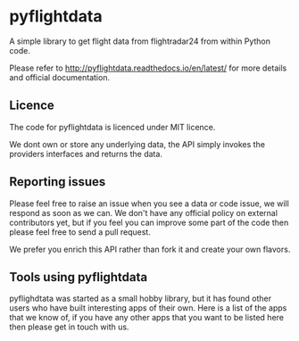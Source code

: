 pyflightdata
============

<!-- [![Travis](https://img.shields.io/travis/supercoderz/pyflightdata.svg?maxAge=2592000)](https://travis-ci.org/supercoderz/pyflightdata)
[![PyPI](https://img.shields.io/pypi/dw/pyflightdata.svg?maxAge=2592000)](https://pypi.python.org/pypi/pyflightdata)
[![PyPI](https://img.shields.io/pypi/v/pyflightdata.svg?maxAge=2592000)](https://pypi.python.org/pypi/pyflightdata)
[![PyPI](https://img.shields.io/pypi/pyversions/pyflightdata.svg?maxAge=2592000)](https://pypi.python.org/pypi/pyflightdata) -->

A simple library to get flight data from flightradar24 from within Python code.

Please refer to http://pyflightdata.readthedocs.io/en/latest/ for more details and official documentation.

Licence
-------

The code for pyflightdata is licenced under MIT licence.

We dont own or store any underlying data, the API simply invokes the providers interfaces and returns the data.

Reporting issues
----------------

Please feel free to raise an issue when you see a data or code issue, we will respond as soon as we can.
We don't have any official policy on external contributors yet, but if you feel you can improve some part of the code then please feel free to send a pull request.

We prefer you enrich this API rather than fork it and create your own flavors.

Tools using pyflightdata
------------------------

pyflighdtata was started as a small hobby library, but it has found other users who have built interesting apps of their own.
Here is a list of the apps that we know of, if you have any other apps that you want to be listed here then please get in touch with us.

